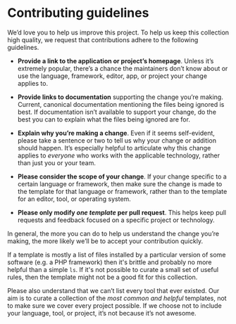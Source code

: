 # Contributing guidelines

We’d love you to help us improve this project. To help us keep this collection high quality, we request that contributions adhere to the following guidelines.

- **Provide a link to the application or project’s homepage**. Unless it’s extremely popular, there’s a chance the maintainers don’t know about or use the language, framework, editor, app, or project your change applies to.

- **Provide links to documentation** supporting the change you’re making. Current, canonical documentation mentioning the files being ignored is best. If documentation isn’t available to support your change, do the best you can to explain what the files being ignored are for.

- **Explain why you’re making a change**. Even if it seems self-evident, please take a sentence or two to tell us why your change or addition should happen. It’s especially helpful to articulate why this change applies to *everyone* who works with the applicable technology, rather than just you or your team.

- **Please consider the scope of your change**. If your change specific to a certain language or framework, then make sure the change is made to the template for that language or framework, rather than to the template for an editor, tool, or operating system.

- **Please only modify *one template* per pull request**. This helps keep pull requests and feedback focused on a specific project or technology.

In general, the more you can do to help us understand the change you’re making, the more likely we’ll be to accept your contribution quickly.

If a template is mostly a list of files installed by a particular version of some software (e.g. a PHP framework) then it's brittle and probably no more helpful than a simple `ls`. If it's not possible to curate a small set of useful rules, then the template might not be a good fit for this collection.

Please also understand that we can’t list every tool that ever existed. Our aim is to curate a collection of the *most common and helpful* templates, not to make sure we cover every project possible. If we choose not to include your language, tool, or project, it’s not because it’s not awesome.
